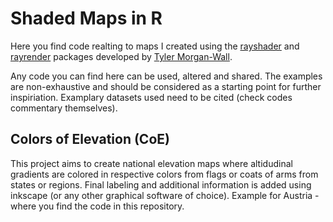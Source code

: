 # Shaded Maps in R

Here you find code realting to maps I created using the [rayshader](https://www.rayshader.com/) and [rayrender](https://www.rayrender.net/) packages developed by [Tyler Morgan-Wall](https://www.tylermw.com/).

Any code you can find here can be used, altered and shared. The examples are non-exhaustive and should be considered as a starting point for further inspiriation. Examplary datasets used need to be cited (check codes commentary themselves).


## Colors of Elevation (CoE)

This project aims to create national elevation maps where altidudinal gradients are colored in respective colors from flags or coats of arms from states or regions. Final labeling and additional information is added using inkscape (or any other graphical software of choice).
Example for Austria - where you find the code in this repository.
